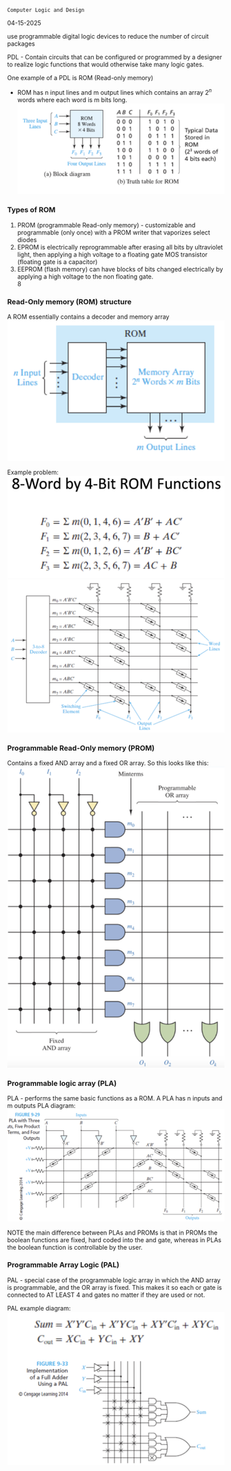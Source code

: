 	Computer Logic and Design
04-15-2025

use programmable digital logic devices to reduce the number of circuit packages

PDL - Contain circuits that can be configured or programmed by a designer to realize logic functions that would otherwise take many logic gates.

One example of a PDL is ROM (Read-only memory)
- ROM has n input lines and m output lines which contains an array 2$^n$ words where each word is m bits long. ![](../images/ROMexample.png)
### Types of ROM
1. PROM (programmable Read-only memory) - customizable and programmable (only once) with a PROM writer that vaporizes select diodes
2. EPROM is electrically reprogrammable after erasing all bits by ultraviolet  
light, then applying a high voltage to a floating gate MOS transistor  
(floating gate is a capacitor)  
3. EEPROM (flash memory) can have blocks of bits changed electrically by  
applying a high voltage to the non floating gate.  
8

### Read-Only memory (ROM) structure
A ROM essentially contains a decoder and memory array
![](../images/ROMstructure.png)

Example problem:
![](../images/ExampleROM.png)![](../images/ROMexampleAnswer.png)


### Programmable Read-Only memory (PROM)
Contains a fixed AND array and a fixed OR array.
So this looks like this:![](../images/PROMexample.png)


### Programmable logic array (PLA)
PLA - performs the same basic functions as a ROM. A PLA has n inputs and m outputs
PLA diagram:
![](../images/PLAdiagran.png)

NOTE the main difference between PLAs and PROMs is that in PROMs the boolean functions are fixed, hard coded into the and gate, whereas in PLAs the boolean function is controllable by the user.

### Programmable Array Logic (PAL)
PAL - special case of the programmable logic array in which the AND array is programmable, and the OR array is fixed. This makes it so each or gate is connected to AT LEAST 4 and gates no matter if they are used or not.

PAL example diagram:
![](../images/PALexampleDiagram.png)